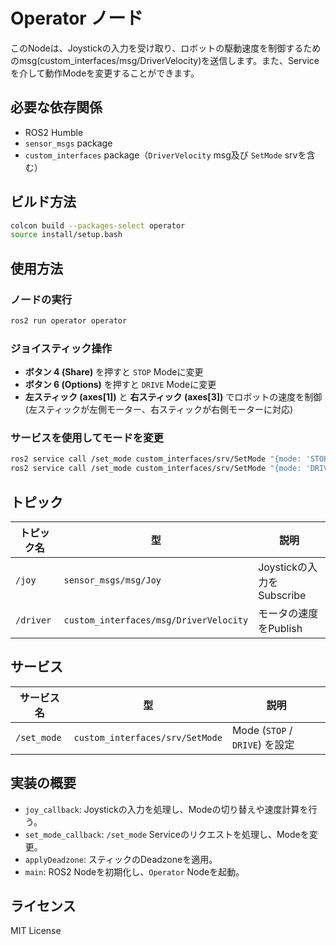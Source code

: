 # Operator ノード

このNodeは、Joystickの入力を受け取り、ロボットの駆動速度を制御するためのmsg(custom_interfaces/msg/DriverVelocity)を送信します。また、Serviceを介して動作Modeを変更することができます。

## 必要な依存関係

- ROS2 Humble
- `sensor_msgs` package
- `custom_interfaces` package（`DriverVelocity` msg及び `SetMode` srvを含む）

## ビルド方法

```sh
colcon build --packages-select operator
source install/setup.bash
```

## 使用方法

### ノードの実行

```sh
ros2 run operator operator
```

### ジョイスティック操作

- **ボタン 4 (Share)** を押すと `STOP` Modeに変更
- **ボタン 6 (Options)** を押すと `DRIVE` Modeに変更
- **左スティック (axes[1])** と **右スティック (axes[3])** でロボットの速度を制御(左スティックが左側モーター、右スティックが右側モーターに対応)

### サービスを使用してモードを変更

```sh
ros2 service call /set_mode custom_interfaces/srv/SetMode "{mode: 'STOP'}"
ros2 service call /set_mode custom_interfaces/srv/SetMode "{mode: 'DRIVE'}"
```

## トピック

| トピック名  | 型 | 説明 |
|-------------|----------------------------|------------------------------|
| `/joy`      | `sensor_msgs/msg/Joy`      | Joystickの入力をSubscribe |
| `/driver`   | `custom_interfaces/msg/DriverVelocity` | モータの速度をPublish |

## サービス

| サービス名  | 型 | 説明 |
|-------------|----------------------------|------------------------------|
| `/set_mode` | `custom_interfaces/srv/SetMode` | Mode (`STOP` / `DRIVE`) を設定 |

## 実装の概要

- `joy_callback`: Joystickの入力を処理し、Modeの切り替えや速度計算を行う。
- `set_mode_callback`: `/set_mode` Serviceのリクエストを処理し、Modeを変更。
- `applyDeadzone`: スティックのDeadzoneを適用。
- `main`: ROS2 Nodeを初期化し、`Operator` Nodeを起動。

## ライセンス

MIT License
